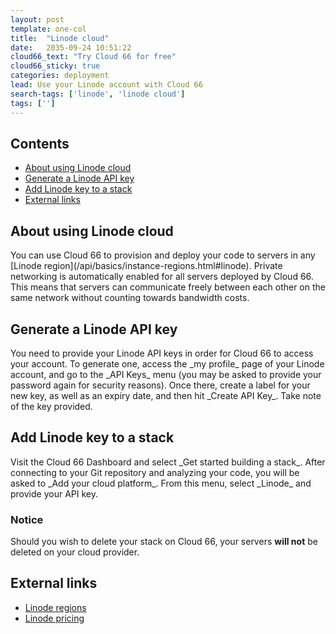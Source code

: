 ```yaml
---
layout: post
template: one-col
title:  "Linode cloud"
date:   2035-09-24 10:51:22
cloud66_text: "Try Cloud 66 for free"
cloud66_sticky: true
categories: deployment
lead: Use your Linode account with Cloud 66
search-tags: ['linode', 'linode cloud']
tags: ['']
---
```


<h2>Contents</h2>
<ul class="page-toc">
	<li>
		<a href="#about">About using Linode cloud</a>
	</li>
	<li>
		<a href="#gen">Generate a Linode API key</a>
	</li>
	<li>
		<a href="#add">Add Linode key to a stack</a>
	</li>
	<li>
		<a href="#external">External links</a>
	</li>
</ul>

<h2 id="about">About using Linode cloud</h2>
You can use Cloud 66 to provision and deploy your code to servers in any [Linode region](/api/basics/instance-regions.html#linode). Private networking is automatically enabled for all servers deployed by Cloud 66. This means that servers can communicate freely between each other on the same network without counting towards bandwidth costs.

<h2 id="gen">Generate a Linode API key</h2>
You need to provide your Linode API keys in order for Cloud 66 to access your account. To generate one, access the _my profile_ page of your Linode account, and go to the _API Keys_ menu (you may be asked to provide your password again for security reasons). Once there, create a label for your new key, as well as an expiry date, and then hit _Create API Key_. Take note of the key provided.

<h2 id="add">Add Linode key to a stack</h2>
Visit the Cloud 66 Dashboard and select _Get started building a stack_. After connecting to your Git repository and analyzing your code, you will be asked to _Add your cloud platform_. From this menu, select _Linode_ and provide your API key.
<br/>
<div class="notice notice-warning">
    <h3>Notice</h3>
    <p>Should you wish to delete your stack on Cloud 66, your servers <b>will not</b> be deleted on your cloud provider.</p>
</div>

<h2 id="external">External links</h2>
<ul>
	<li><a href="https://www.linode.com/speedtest" target="_blank">Linode regions</a></li>
	<li><a href="https://www.linode.com/pricing" target="_blank">Linode pricing</a></li>
</ul>